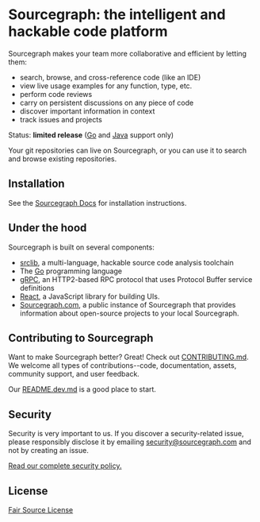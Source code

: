 # Sourcegraph: the intelligent and hackable code platform

Sourcegraph makes your team more collaborative and efficient by
letting them:

* search, browse, and cross-reference code (like an IDE)
* view live usage examples for any function, type, etc.
* perform code reviews
* carry on persistent discussions on any piece of code
* discover important information in context
* track issues and projects

Status: **limited release** ([Go](https://golang.org) and [Java](http://docs.oracle.com/javase/8/)
support only)

Your git repositories can live on Sourcegraph, or you can use it to
search and browse existing repositories.

## Installation

See the [Sourcegraph Docs](https://src.sourcegraph.com/sourcegraph/.docs)
for installation instructions.

## Under the hood

Sourcegraph is built on several components:

* [srclib](https://srclib.org), a multi-language, hackable source code
  analysis toolchain
* The [Go](http://golang.org) programming language
* [gRPC](http://grpc.io), an HTTP2-based RPC protocol that uses
  Protocol Buffer service definitions
* [React](https://facebook.github.io/react/), a JavaScript library for
  building UIs.
* [Sourcegraph.com](https://sourcegraph.com), a public instance of
  Sourcegraph that provides information about open-source projects to
  your local Sourcegraph.

## Contributing to Sourcegraph

Want to make Sourcegraph better? Great! Check out
[CONTRIBUTING.md](CONTRIBUTING.md). We welcome all types of
contributions--code, documentation, assets, community support, and
user feedback.

Our [README.dev.md](README.dev.md) is a good place to start.

## Security

Security is very important to us. If you discover a security-related
issue, please responsibly disclose it by emailing
[security@sourcegraph.com](mailto:security@sourcegaph.com) and not by
creating an issue.

[Read our complete security policy.](https://sourcegraph.com/security)

## License

[Fair Source License](http://fair.io)
